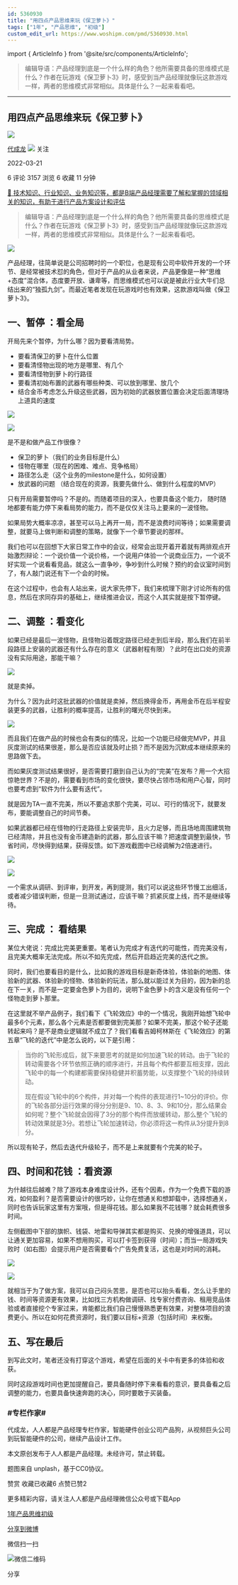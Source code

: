 ```yaml
---
id: 5360930
title: "用四点产品思维来玩《保卫萝卜》"
tags: ["1年", "产品思维", "初级"]
custom_edit_url: https://www.woshipm.com/pmd/5360930.html
---
```

import { ArticleInfo } from '@site/src/components/ArticleInfo';

<ArticleInfo
    author="代成龙"
    authorLink="https://www.woshipm.com/u/46377"
    published="2022-03-21"
    views={3157}
    comments={6}
    collects={6}
/>

> 编辑导语：产品经理到底是一个什么样的角色？他所需要具备的思维模式是什么？作者在玩游戏《保卫萝卜3》时，感受到当产品经理就像玩这款游戏一样，两者的思维模式非常相似。具体是什么？一起来看看吧。

---

## 用四点产品思维来玩《保卫萝卜》

[![](https://image.woshipm.com/wp-files/2015/08/QQ截图20150810190458.png!/both/72x72)](https://www.woshipm.com/u/46377)

[代成龙](https://www.woshipm.com/u/46377) ![](https://static.woshipm.com/tag/1121_1@2x.png) 关注

2022-03-21

6 评论 3157 浏览 6 收藏 11 分钟

[🔗 技术知识、行业知识、业务知识等，都是B端产品经理需要了解和掌握的领域相关的知识，有助于进行产品方案设计和评估](https://ke.qidianla.com/courses/bcpm)

> 编辑导语：产品经理到底是一个什么样的角色？他所需要具备的思维模式是什么？作者在玩游戏《保卫萝卜3》时，感受到当产品经理就像玩这款游戏一样，两者的思维模式非常相似。具体是什么？一起来看看吧。

![](https://image.woshipm.com/wp-files/2022/03/yiQ4UOo9dULiIbvpM2pi.jpg)

产品经理，往简单说是公司招聘时的一个职位，也是现有公司中软件开发的一个环节、是经常被技术怼的角色，但对于产品的从业者来说，产品更像是一种“思维+态度”混合体，态度要开放、谦卑等，而思维模式也可以说是被此行业大牛们总结出来的“独孤九剑”。而最近笔者发现在玩游戏时也有效果，这款游戏叫做《保卫萝卜3》。

## 一、暂停 ：看全局

开局先来个暂停，为什么哪？因为要看清局势。

*   要看清保卫的萝卜在什么位置
*   要看清怪物出现的地方是哪里、有几个
*   要看清怪物到萝卜的行路径
*   要看清初始布置的武器有哪些种类、可以放到哪里、放几个
*   结合金币考虑怎么升级这些武器，因为初始的武器放置位置会决定后面清理场上道具的速度

![](https://image.woshipm.com/wp-files/2022/03/l1Ls3EWPdF6mlu8cRoz5.jpg)

![](https://image.woshipm.com/wp-files/2022/03/cJlOiq4k3SYDaILviQTr.jpg)

是不是和做产品工作很像？

*   保卫的萝卜（我们的业务目标是什么）
*   怪物在哪里（现在的困难、难点、竞争格局）
*   路径怎么走（这个业务的milestone是什么，如何设置）
*   放武器的问题 （结合现在的资源，我要先做什么、做到什么程度的MVP）

只有开局需要暂停吗？不是的。而随着项目的深入，也要具备这个能力， 随时随地都要有能力停下来看局势的能力，而不是仅仅关注马上要来的一波怪物。

如果局势大概率凉凉，甚至可以马上再开一局，而不是浪费时间等待；如果需要调整，就要马上做判断和调整的策略，就像下一个章节要说的那样。

我们也可以在回想下大家日常工作中的会议，经常会出现开着开着就有两排观点开始激烈辩论：一个说价值一个说价格，一个说用户体验一个说商业压力，一个说不好实现一个说看看竞品，就这么一直争吵，争吵到什么时候？预约的会议室时间到了，有人敲门说还有下一个会的时候。

在这个过程中，也会有人站出来，说大家先停下，我们来梳理下刚才讨论所有的信息，然后在求同存异的基础上，继续推进会议，而这个人其实就是按下暂停键。

## 二、调整 ：看变化

如果已经是最后一波怪物，且怪物沿着既定路径已经走到后半段，那么我们在前半段路径上安装的武器还有什么存在的意义（武器射程有限）？此时在出口处的资源没有实际用途，那能干嘛？

![](https://image.woshipm.com/wp-files/2022/03/DQbbuLiIAN4xnXzGbwrA.jpg)

就是卖掉。

为什么？因为此时这批武器的价值就是卖掉，然后换得金币，再用金币在后半程安装更多的武器，让胜利的概率提高，让胜利的曙光尽快到来。

![](https://image.woshipm.com/wp-files/2022/03/ikbAOyd9Y928cgdTSJNt.jpg)

而且我们在做产品的时候也会有类似的情况，比如一个功能已经做完MVP，并且灰度测试的结果很差，那么是否应该就及时止损？而不是因为沉默成本继续原来的思路做下去。

而如果灰度测试结果很好，是否需要打磨到自己认为的“完美”在发布？用一个大招惊艳世界？不是的，需要看到市场的变化很快，要尽快占领市场和用户心智，同时也要考虑到“软件为什么要有迭代”。

就是因为TA一直不完美，所以不要追求那个完美，可以、可行的情况下，就要发布，要能调整自己的时间节奏。

如果武器都已经在怪物的行走路径上安装完毕，且火力足够，而且场地周围建筑物已经清除，并且也没有金币建造新的武器，那么应该干嘛？把速度调整到最快，节省时间，尽快得到结果，获得反馈。如下游戏截图中已经调解为2倍速进行。

![](https://image.woshipm.com/wp-files/2022/03/0iHWz8bQhK2WQj6ljD9D.jpg)

![](https://image.woshipm.com/wp-files/2022/03/GymsnuSIgjnyrCBt7F4A.jpg)

一个需求从调研、到评审，到开发，再到提测，我们可以说这些环节慢工出细活，或者减少错误判断，但是一旦测试通过，应该干嘛？抓紧灰度上线，而不是继续等待。

## 三、完成 ： 看结果

某位大佬说：完成比完美更重要。笔者认为完成才有迭代的可能性，而完美没有，且完美大概率无法完成。所以不如先完成，然后开启趋近完美的迭代之旅。

同时，我们也要看目的是什么，比如我的游戏目标是新奇体验，体验新的地图、体验新的武器、体验新的怪物、体验新的玩法，那么就以能过关为目的，因为新的总在下一关，而不是一定要金色萝卜为目的，说明下金色萝卜的含义是没有任何一个怪物走到萝卜那里。

在这里就不举产品例子，我们看下《飞轮效应》中的一个情况，我刚开始想飞轮中最多6个元素，那么各个元素是否都要做到完美那？如果不完美，那这个轮子还能转起来吗？是不是商业逻辑就不成立了？我们看看吉姆柯林斯在《飞轮效应》的第五章“飞轮的迭代”中是怎么说的，以下是引用：

> 当你的飞轮形成后，就下来要思考的就是如何加速飞轮的转动。由于飞轮的转动需要各个环节依照正确的顺序进行，并且每个构件都要互相支撑，因此飞轮中的每一个构建都需要保持稳健并积蓄势能，以支撑整个飞轮的持续转动。
> 
> 现在假设飞轮中的6个构件，并对每一个构件的表现进行1~10分的评价。你的飞轮各部分运行效果的得分分别是9、10、8、3、9和10分，那么结果会如何呢？整个飞轮就会因得了3分的那个构件而放缓转动，那么整个飞轮的转动效果就是3分。若想让飞轮加速转动，你必须将这一构件从3分提升到8分。

所以现有轮子，然后去迭代升级轮子，而不是上来就要有个完美的轮子。

## 四、时间和花钱 ：看资源

为什越往后越难？除了游戏本身难度设计外，还有个因素，作为一个免费下载的游戏，如何盈利？是否需要设计的很巧妙，让你在想通关和想卸载中，选择想通关，同时也告诉玩家这里有方案哦，但是得花钱。那么如果我不花钱哪？就会耗费很多时间。

左侧截图中下部的旗帜、钱袋、地雷和导弹其实都是购买、兑换的增强道具，可以让通关更加容易，如果不想用购买，可以打卡签到获得（时间）；而当一局游戏失败时（如右图）会提示用户是否需要看个广告免费复活，这也是对时间的消耗。

![](https://image.woshipm.com/wp-files/2022/03/hqWmEW1pfoAWEUk0Gpb3.jpg)

![](https://image.woshipm.com/wp-files/2022/03/1nYrddbLL3d5NrfIEIwr.png)

就相当于为了做方案，我可以自己闷头苦思，是否也可以抬头看看，怎么让手里的钱、时间等资源更有效果，比如找三方机构做调研、找专家付费咨询、租用竞品体验或者直接挖个专家过来，肯能都比我们自己慢慢熟悉更有效果，对整体项目的浪费更小。所以在如何花费资源时，我们要以目标+资源（包括时间）来权衡。

## 五、写在最后

到写此文时，笔者还没有打穿这个游戏，希望在后面的关卡中有更多的体验和收获。

同时这段游戏时间也更加提醒自己，要具备随时停下来看看的意识，要具备看之后调整的能力，也要具备快速奔跑的决心，同时要敢于买装备。

### #专栏作家#

代成龙，人人都是产品经理专栏作家，智能硬件创业公司产品狗，从视频巨头公司到玩智能硬件的公司，继续产品设计工作。

本文原创发布于人人都是产品经理。未经许可，禁止转载。

题图来自 unplash，基于CC0协议。

赞赏 收藏已收藏6 点赞已赞2

更多精彩内容，请关注人人都是产品经理微信公众号或下载App

[1年](https://www.woshipm.com/tag/1%e5%b9%b4)[产品思维](https://www.woshipm.com/tag/%e4%ba%a7%e5%93%81%e6%80%9d%e7%bb%b4)[初级](https://www.woshipm.com/tag/%e5%88%9d%e7%ba%a7)

[分享到微博](https://service.weibo.com/share/share.php?appkey=2775287854&title=用四点产品思维来玩《保卫萝卜》&url=https://www.woshipm.com/pmd/5360930.html&pic=https://image.woshipm.com/wp-files/2022/03/yiQ4UOo9dULiIbvpM2pi.jpg)

微信扫一扫

![微信二维码](https://api.pwmqr.com/qrcode/create/?url=https://www.woshipm.com/pmd/5360930.html)

分享